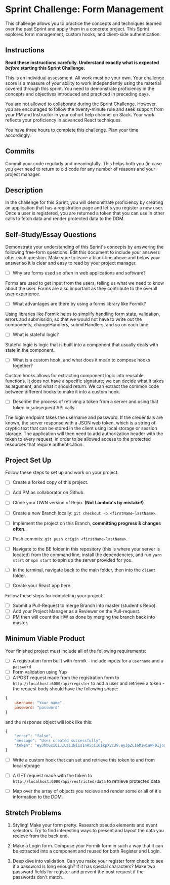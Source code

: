 # Sprint Challenge: Form Management

This challenge allows you to practice the concepts and techniques learned over the past Sprint and apply them in a concrete project. This Sprint explored form management, custom hooks, and client-side authentication.

## Instructions

**Read these instructions carefully. Understand exactly what is expected _before_ starting this Sprint Challenge.**

This is an individual assessment. All work must be your own. Your challenge score is a measure of your ability to work independently using the material covered through this sprint. You need to demonstrate proficiency in the concepts and objectives introduced and practiced in preceding days.

You are not allowed to collaborate during the Sprint Challenge. However, you are encouraged to follow the twenty-minute rule and seek support from your PM and Instructor in your cohort help channel on Slack. Your work reflects your proficiency in advanced React techniques.

You have three hours to complete this challenge. Plan your time accordingly.

## Commits

Commit your code regularly and meaningfully. This helps both you (in case you ever need to return to old code for any number of reasons and your project manager.

## Description

In the challenge for this Sprint, you will demonstrate proficiency by creating an application that has a registration page and let's you register a new user. Once a user is registered, you are returned a token that you can use in other calls to fetch data and render protected data to the DOM.

## Self-Study/Essay Questions

Demonstrate your understanding of this Sprint's concepts by answering the following free-form questions. Edit this document to include your answers after each question. Make sure to leave a blank line above and below your answer so it is clear and easy to read by your project manager.

- [ ] Why are forms used so often in web applications and software?

Forms are used to get input from the users, telling us what we need to know about the user. Forms are also important as they contribute to the overall user experience.

- [ ] What advantages are there by using a forms library like Formik?

Using libraries like Formik helps to simplify handling form state, validation, errors and submission, so that we would not have to write out the components, changeHandlers, submitHandlers, and so on each time. 

- [ ] What is stateful logic?

Stateful logic is logic that is built into a component that usually deals with state in the component.

- [ ] What is a custom hook, and what does it mean to compose hooks together?

Custom hooks allows for extracting component logic into reusable functions. It does not have a specific signature; we can decide what it takes as argument, and what it should return. We can extract the common code between different hooks to make it into a custom hook.

- [ ] Describe the process of retriving a token from a server and using that token in subsequent API calls.

The login endpoint takes the username and password. If the credentials are known, the server response with a JSON web token, which is a string of cryptic text that can be stored in the client using local storage or session storage. The application will then need to add authorization header with the token to every request, in order to be allowed access to the protected resources that require authentication.

## Project Set Up

Follow these steps to set up and work on your project:

- [ ] Create a forked copy of this project.
- [ ] Add PM as collaborator on Github.
- [ ] Clone your OWN version of Repo. **(Not Lambda's by mistake!)**
- [ ] Create a new Branch locally: `git checkout -b <firstName-lastName>`.

- [ ] Implement the project on this Branch, **committing progress & changes often.**
- [ ] Push commits: `git push origin <firstName-lastName>`.
- [ ] Navigate to the BE folder in this repository (this is where your server is located) from the command line, install the dependencies, and run `yarn start` or `npm start` to spin up the server provided for you.
- [ ] In the terminal, navigate back to the main folder, then into the `client` folder.
- [ ] Create your React app here.

Follow these steps for completing your project:

- [ ] Submit a Pull-Request to merge <firstName-lastName> Branch into master (student's Repo).
- [ ] Add your Project Manager as a Reviewer on the Pull-request.
- [ ] PM then will count the HW as done by merging the branch back into master.

## Minimum Viable Product

Your finished project must include all of the following requirements:

- [ ] A registration form built with formik - include inputs for a `username` and a `password`
- [ ] Form validation using Yup
- [ ] A POST request made from the registration form to `http://localhost:6000/api/register` to add a user and retrieve a token - the request body should have the following shape:

```js
{
    username: "Your name",
    password: "password"
}
```

and the response object will look like this:

```js
{
    "error": "false",
    "message": "User created successfully",
    "token": "eyJhbGciOiJIUzI1NiIsInR5cCI6IkpXVCJ9.eyJpZCI6MiwiaWF0IjoxNTYzNDc2NTc0LCJleHAiOjE1NjM0ODAxNzR9.pIkjFgRRbrrg8j38YGiWpMlw0wgTWRfZmIIMAeFLQcw"
}
```

- [ ] Write a custom hook that can set and retrieve this token to and from local storage

- [ ] A GET request made with the token to `http://localhost:6000/api/restricted/data` to retrieve protected data

- [ ] Map over the array of objects you recieve and render some or all of it's information to the DOM.

## Stretch Problems

1. Styling! Make your form pretty. Research pseudo elements and event selectors. Try to find interesting ways to present and layout the data you recieve from the back end.

1. Make a Login form. Compuse your Formik form in such a way that it can be extracted into a component and reused for both Register and Login.

1. Deep dive into validation. Can you make your register form check to see if a password is long enough? If it has special characters? Make two password fields for register and prevent the post request if the passwords don't match.
